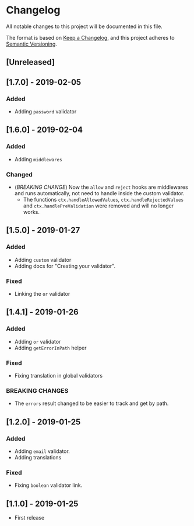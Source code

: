 # Changelog
All notable changes to this project will be documented in this file.

The format is based on [Keep a Changelog](https://keepachangelog.com/en/1.0.0/),
and this project adheres to [Semantic Versioning](https://semver.org/spec/v2.0.0.html).

## [Unreleased]

## [1.7.0] - 2019-02-05

### Added

- Adding `password` validator

## [1.6.0] - 2019-02-04

### Added

- Adding `middlewares`

### Changed

- (*BREAKING CHANGE*) Now the `allow` and `reject` hooks are middlewares and runs automatically, not need to handle inside the custom validator.
  - The functions `ctx.handleAllowedValues`, `ctx.handleRejectedValues` and `ctx.handlePreValidation` were removed and will no longer works.

## [1.5.0] - 2019-01-27

### Added

- Adding `custom` validator
- Adding docs for "Creating your validator".

### Fixed

- Linking the `or` validator

## [1.4.1] - 2019-01-26

### Added

- Adding `or` validator
- Adding `getErrorInPath` helper

### Fixed

- Fixing translation in global validators

### BREAKING CHANGES

- The `errors` result changed to be easier to track and get by path.


## [1.2.0] - 2019-01-25

### Added

- Adding `email` validator.
- Adding translations

### Fixed

- Fixing `boolean` validator link.


## [1.1.0] - 2019-01-25

- First release